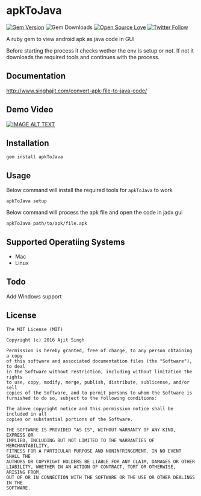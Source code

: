# apkToJava
[![Gem Version](https://badge.fury.io/rb/apkToJava.svg)](https://badge.fury.io/rb/apkToJava)
![Gem Downloads](http://ruby-gem-downloads-badge.herokuapp.com/apkToJava?type=total)
[![Open Source Love](https://badges.frapsoft.com/os/v1/open-source.svg?v=102)](https://opensource.org/licenses/MIT)
[![Twitter Follow](https://img.shields.io/twitter/follow/Ajit5ingh.svg?style=social)](https://twitter.com/Ajit5ingh)

A ruby gem to view android apk as java code in GUI

Before starting the process it checks wether the env is setup or not.
If not it downloads the required tools and continues with the process.

## Documentation
http://www.singhajit.com/convert-apk-file-to-java-code/

## Demo Video
[![IMAGE ALT TEXT](http://img.youtube.com/vi/YDWg-bgsAfc/0.jpg)](https://www.youtube.com/watch?v=YDWg-bgsAfc "Demo")

## Installation

```shell
gem install apkToJava
```

## Usage

Below command will install the required tools for ```apkToJava``` to work

```shell
apkToJava setup
```

Below command will process the apk file and open the code in jadx gui

```shell
apkToJava path/to/apk/file.apk
```

## Supported Operatiing Systems
- Mac
- Linux

## Todo
Add Windows support

## License
```LICENSE
The MIT License (MIT)

Copyright (c) 2016 Ajit Singh

Permission is hereby granted, free of charge, to any person obtaining a copy
of this software and associated documentation files (the "Software"), to deal
in the Software without restriction, including without limitation the rights
to use, copy, modify, merge, publish, distribute, sublicense, and/or sell
copies of the Software, and to permit persons to whom the Software is
furnished to do so, subject to the following conditions:

The above copyright notice and this permission notice shall be included in all
copies or substantial portions of the Software.

THE SOFTWARE IS PROVIDED "AS IS", WITHOUT WARRANTY OF ANY KIND, EXPRESS OR
IMPLIED, INCLUDING BUT NOT LIMITED TO THE WARRANTIES OF MERCHANTABILITY,
FITNESS FOR A PARTICULAR PURPOSE AND NONINFRINGEMENT. IN NO EVENT SHALL THE
AUTHORS OR COPYRIGHT HOLDERS BE LIABLE FOR ANY CLAIM, DAMAGES OR OTHER
LIABILITY, WHETHER IN AN ACTION OF CONTRACT, TORT OR OTHERWISE, ARISING FROM,
OUT OF OR IN CONNECTION WITH THE SOFTWARE OR THE USE OR OTHER DEALINGS IN THE
SOFTWARE.
```
